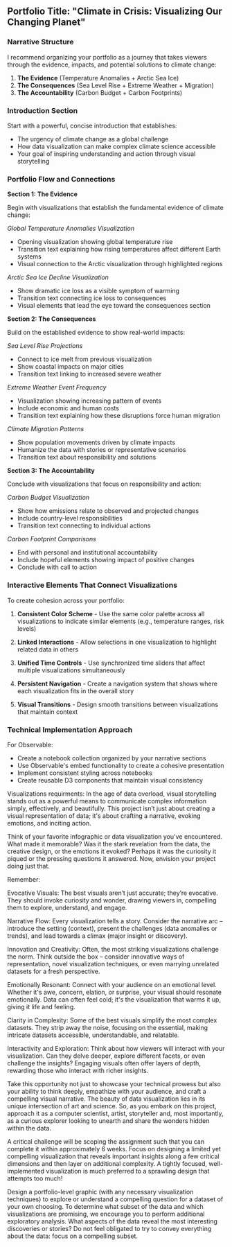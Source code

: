 ## Portfolio Title: "Climate in Crisis: Visualizing Our Changing Planet"

### Narrative Structure

I recommend organizing your portfolio as a journey that takes viewers through the evidence, impacts, and potential solutions to climate change:

1. **The Evidence** (Temperature Anomalies + Arctic Sea Ice)
2. **The Consequences** (Sea Level Rise + Extreme Weather + Migration) 
3. **The Accountability** (Carbon Budget + Carbon Footprints)

### Introduction Section

Start with a powerful, concise introduction that establishes:
- The urgency of climate change as a global challenge
- How data visualization can make complex climate science accessible
- Your goal of inspiring understanding and action through visual storytelling

### Portfolio Flow and Connections

**Section 1: The Evidence**

Begin with visualizations that establish the fundamental evidence of climate change:

*Global Temperature Anomalies Visualization*
- Opening visualization showing global temperature rise
- Transition text explaining how rising temperatures affect different Earth systems
- Visual connection to the Arctic visualization through highlighted regions

*Arctic Sea Ice Decline Visualization*
- Show dramatic ice loss as a visible symptom of warming
- Transition text connecting ice loss to consequences
- Visual elements that lead the eye toward the consequences section

**Section 2: The Consequences**

Build on the established evidence to show real-world impacts:

*Sea Level Rise Projections*
- Connect to ice melt from previous visualization
- Show coastal impacts on major cities
- Transition text linking to increased severe weather

*Extreme Weather Event Frequency*
- Visualization showing increasing pattern of events
- Include economic and human costs
- Transition text explaining how these disruptions force human migration

*Climate Migration Patterns*
- Show population movements driven by climate impacts
- Humanize the data with stories or representative scenarios
- Transition text about responsibility and solutions

**Section 3: The Accountability**

Conclude with visualizations that focus on responsibility and action:

*Carbon Budget Visualization*
- Show how emissions relate to observed and projected changes
- Include country-level responsibilities
- Transition text connecting to individual actions

*Carbon Footprint Comparisons*
- End with personal and institutional accountability
- Include hopeful elements showing impact of positive changes
- Conclude with call to action

### Interactive Elements That Connect Visualizations

To create cohesion across your portfolio:

1. **Consistent Color Scheme** - Use the same color palette across all visualizations to indicate similar elements (e.g., temperature ranges, risk levels)

2. **Linked Interactions** - Allow selections in one visualization to highlight related data in others

3. **Unified Time Controls** - Use synchronized time sliders that affect multiple visualizations simultaneously

4. **Persistent Navigation** - Create a navigation system that shows where each visualization fits in the overall story

5. **Visual Transitions** - Design smooth transitions between visualizations that maintain context

### Technical Implementation Approach

For Observable:
- Create a notebook collection organized by your narrative sections
- Use Observable's embed functionality to create a cohesive presentation
- Implement consistent styling across notebooks
- Create reusable D3 components that maintain visual consistency

Visualizations requirments:
In the age of data overload, visual storytelling stands out as a powerful means to communicate complex information simply, effectively, and beautifully. This project isn’t just about creating a visual representation of data; it's about crafting a narrative, evoking emotions, and inciting action.

Think of your favorite infographic or data visualization you've encountered. What made it memorable? Was it the stark revelation from the data, the creative design, or the emotions it evoked? Perhaps it was the curiosity it piqued or the pressing questions it answered. Now, envision your project doing just that.

Remember:

Evocative Visuals: The best visuals aren’t just accurate; they’re evocative. They should invoke curiosity and wonder, drawing viewers in, compelling them to explore, understand, and engage.

Narrative Flow: Every visualization tells a story. Consider the narrative arc – introduce the setting (context), present the challenges (data anomalies or trends), and lead towards a climax (major insight or discovery).

Innovation and Creativity: Often, the most striking visualizations challenge the norm. Think outside the box – consider innovative ways of representation, novel visualization techniques, or even marrying unrelated datasets for a fresh perspective.

Emotionally Resonant: Connect with your audience on an emotional level. Whether it's awe, concern, elation, or surprise, your visual should resonate emotionally. Data can often feel cold; it's the visualization that warms it up, giving it life and feeling.

Clarity in Complexity: Some of the best visuals simplify the most complex datasets. They strip away the noise, focusing on the essential, making intricate datasets accessible, understandable, and relatable.

Interactivity and Exploration: Think about how viewers will interact with your visualization. Can they delve deeper, explore different facets, or even challenge the insights? Engaging visuals often offer layers of depth, rewarding those who interact with richer insights.

Take this opportunity not just to showcase your technical prowess but also your ability to think deeply, empathize with your audience, and craft a compelling visual narrative. The beauty of data visualization lies in its unique intersection of art and science. So, as you embark on this project, approach it as a computer scientist, artist, storyteller and, most importantly, as a curious explorer looking to unearth and share the wonders hidden within the data.

A critical challenge will be scoping the assignment such that you can complete it within approximately 6 weeks. Focus on designing a limited yet compelling visualization that reveals important insights along a few critical dimensions and then layer on additional complexity. A tightly focused, well-implemented visualization is much preferred to a sprawling design that attempts too much!

Design a portfolio-level graphic (with any necessary visualization techniques) to explore or understand a compelling question for a dataset of your own choosing. To determine what subset of the data and which visualizations are promising, we encourage you to perform additional exploratory analysis. What aspects of the data reveal the most interesting discoveries or stories? Do not feel obligated to try to convey everything about the data: focus on a compelling subset.